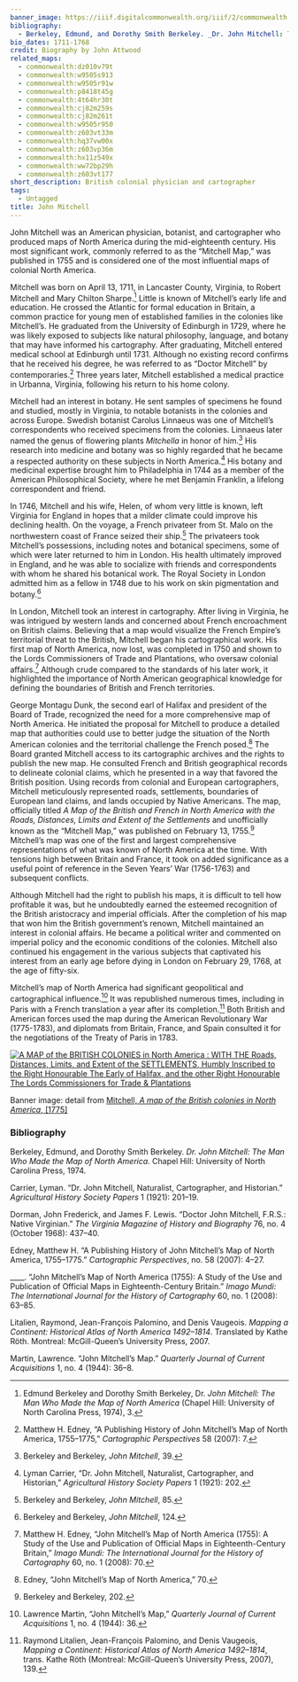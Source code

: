 ```yaml
---
banner_image: https://iiif.digitalcommonwealth.org/iiif/2/commonwealth:z603vp37w/10907,7302,3081,1333/,1200/0/default.jpg
bibliography:
  - Berkeley, Edmund, and Dorothy Smith Berkeley. _Dr. John Mitchell: The Man Who Made the Map of North America_. Chapel Hill: University of North Carolina Press, 1974.
bio_dates: 1711-1768
credit: Biography by John Attwood
related_maps:
  - commonwealth:dz010v79t
  - commonwealth:w9505s913
  - commonwealth:w9505r91w
  - commonwealth:p8418t45g
  - commonwealth:4t64hr30t
  - commonwealth:cj82m259s
  - commonwealth:cj82m261t
  - commonwealth:w9505r950
  - commonwealth:z603vt33m
  - commonwealth:hq37vw00x
  - commonwealth:z603vp36m
  - commonwealth:hx11z549x
  - commonwealth:ww72bp29h
  - commonwealth:z603vt177
short_description: British colonial physician and cartographer
tags:
  - Untagged
title: John Mitchell
---
```

John Mitchell was an American physician, botanist, and cartographer who produced maps of North America during the mid-eighteenth century. His most significant work, commonly referred to as the “Mitchell Map,” was published in 1755 and is considered one of the most influential maps of colonial North America.

Mitchell was born on April 13, 1711, in Lancaster County, Virginia, to Robert Mitchell and Mary Chilton Sharpe.[^1] Little is known of Mitchell’s early life and education. He crossed the Atlantic for formal education in Britain, a common practice for young men of established families in the colonies like Mitchell’s. He graduated from the University of Edinburgh in 1729, where he was likely exposed to subjects like natural philosophy, language, and botany that may have informed his cartography. After graduating, Mitchell entered medical school at Edinburgh until 1731. Although no existing record confirms that he received his degree, he was referred to as “Doctor Mitchell” by contemporaries.[^2] Three years later, Mitchell established a medical practice in Urbanna, Virginia, following his return to his home colony.

Mitchell had an interest in botany. He sent samples of specimens he found and studied, mostly in Virginia, to notable botanists in the colonies and across Europe. Swedish botanist Carolus Linnaeus was one of Mitchell’s correspondents who received specimens from the colonies. Linnaeus later named the genus of flowering plants _Mitchella_ in honor of him.[^3] His research into medicine and botany was so highly regarded that he became a respected authority on these subjects in North America.[^4] His botany and medicinal expertise brought him to Philadelphia in 1744 as a member of the American Philosophical Society, where he met Benjamin Franklin, a lifelong correspondent and friend. 

In 1746, Mitchell and his wife, Helen, of whom very little is known, left Virginia for England in hopes that a milder climate could improve his declining health. On the voyage, a French privateer from St. Malo on the northwestern coast of France seized their ship.[^5] The privateers took Mitchell’s possessions, including notes and botanical specimens, some of which were later returned to him in London. His health ultimately improved in England, and he was able to socialize with friends and correspondents with whom he shared his botanical work. The Royal Society in London admitted him as a fellow in 1748 due to his work on skin pigmentation and botany.[^6]  

In London, Mitchell took an interest in cartography. After living in Virginia, he was intrigued by western lands and concerned about French encroachment on British claims. Believing that a map would visualize the French Empire’s territorial threat to the British, Mitchell began his cartographical work. His first map of North America, now lost, was completed in 1750 and shown to the Lords Commissioners of Trade and Plantations, who oversaw colonial affairs.[^7] Although crude compared to the standards of his later work, it highlighted the importance of North American geographical knowledge for defining the boundaries of British and French territories. 

George Montagu Dunk, the second earl of Halifax and president of the Board of Trade, recognized the need for a more comprehensive map of North America. He initiated the proposal for Mitchell to produce a detailed map that authorities could use to better judge the situation of the North American colonies and the territorial challenge the French posed.[^8] The Board granted Mitchell access to its cartographic archives and the rights to publish the new map. He consulted French and British geographical records to delineate colonial claims, which he presented in a way that favored the British position. Using records from colonial and European cartographers, Mitchell meticulously represented roads, settlements, boundaries of European land claims, and lands occupied by Native Americans. The map, officially titled _A Map of the British and French in North America with the Roads, Distances, Limits and Extent of the Settlements_ and unofficially known as the “Mitchell Map,” was published on February 13, 1755.[^9] Mitchell’s map was one of the first and largest comprehensive representations of what was known of North America at the time. With tensions high between Britain and France, it took on added significance as a useful point of reference in the Seven Years’ War (1756-1763) and subsequent conflicts.

Although Mitchell had the right to publish his maps, it is difficult to tell how profitable it was, but he undoubtedly earned the esteemed recognition of the British aristocracy and imperial officials. After the completion of his map that won him the British government’s renown, Mitchell maintained an interest in colonial affairs. He became a political writer and commented on imperial policy and the economic conditions of the colonies. Mitchell also continued his engagement in the various subjects that captivated his interest from an early age before dying in London on February 29, 1768, at the age of fifty-six. 

Mitchell’s map of North America had significant geopolitical and cartographical influence.[^10] It was republished numerous times, including in Paris with a French translation a year after its completion.[^11] Both British and American forces used the map during the American Revolutionary War (1775-1783), and diplomats from Britain, France, and Spain consulted it for the negotiations of the Treaty of Paris in 1783.  

[![A MAP of the BRITISH COLONIES in North America : WITH THE Roads, Distances, Limits, and Extent of the SETTLEMENTS, Humbly Inscribed to the Right Honourable The Early of Halifax, and the other Right Honourable The Lords Commissioners for Trade & Plantations](https://iiif.digitalcommonwealth.org/iiif/2/commonwealth:hx11z550p/3474,1046,8312,7238/pct:50/0/default.jpg "Detail from King George III's copy of Mitchell's map \"A MAP of the BRITISH COLONIES in North America\" showing the eastern seaboard of North America")](/maps/commonwealth:hx11z549x)

Banner image: detail from [Mitchell, _A map of the British colonies in North America_, \[1775\]](/maps/commonwealth:z603vp36m)

[^1]: Edmund Berkeley and Dorothy Smith Berkeley, Dr. _John Mitchell: The Man Who Made the Map of North America_ (Chapel Hill: University of North Carolina Press, 1974), 3.

[^2]: Matthew H. Edney, “A Publishing History of John Mitchell’s Map of North America, 1755–1775,” _Cartographic Perspectives_ 58 (2007): 7.

[^3]: Berkeley and Berkeley, _John Mitchell_, 39.

[^4]: Lyman Carrier, “Dr. John Mitchell, Naturalist, Cartographer, and Historian,” _Agricultural History Society Papers_ 1 (1921): 202.

[^5]: Berkeley and Berkeley, _John Mitchell_, 85.

[^6]: Berkeley and Berkeley, _John Mitchell_, 124.

[^7]: Matthew H. Edney, “John Mitchell’s Map of North America (1755): A Study of the Use and Publication of Official Maps in Eighteenth-Century Britain,” _Imago Mundi: The International Journal for the History of Cartography_ 60, no. 1 (2008): 70.

[^8]: Edney, “John Mitchell’s Map of North America,” 70.

[^9]: Berkeley and Berkeley, 202.

[^10]: Lawrence Martin, “John Mitchell’s Map,” _Quarterly Journal of Current Acquisitions_ 1, no. 4 (1944): 36.

[^11]: Raymond Litalien, Jean-François Palomino, and Denis Vaugeois, _Mapping a Continent: Historical Atlas of North America 1492–1814_, trans. Kathe Röth (Montreal: McGill-Queen’s University Press, 2007), 139.

### Bibliography

Berkeley, Edmund, and Dorothy Smith Berkeley. _Dr. John Mitchell: The Man Who Made the Map of North America_. Chapel Hill: University of North Carolina Press, 1974.

Carrier, Lyman. “Dr. John Mitchell, Naturalist, Cartographer, and Historian.” _Agricultural History Society Papers_ 1 (1921): 201–19. 

Dorman, John Frederick, and James F. Lewis. “Doctor John Mitchell, F.R.S.: Native Virginian.” _The Virginia Magazine of History and Biography_ 76, no. 4 (October 1968): 437–40. 

Edney, Matthew H. “A Publishing History of John Mitchell’s Map of North America, 1755–1775.” _Cartographic Perspectives_, no. 58 (2007): 4–27. 

____. “John Mitchell’s Map of North America (1755): A Study of the Use and Publication of Official Maps in Eighteenth-Century Britain.” _Imago Mundi: The International Journal for the History of Cartography_ 60, no. 1 (2008): 63–85. 

Litalien, Raymond, Jean-François Palomino, and Denis Vaugeois. _Mapping a Continent: Historical Atlas of North America 1492–1814_. Translated by Kathe Röth. Montreal: McGill-Queen’s University Press, 2007.

Martin, Lawrence. “John Mitchell’s Map.” _Quarterly Journal of Current Acquisitions_ 1, no. 4 (1944): 36–8. 





